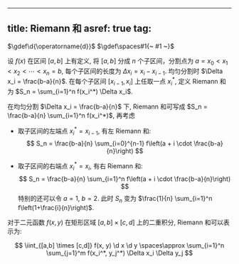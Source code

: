 
---
title: Riemann 和
asref: true
tag: [](./index.md)
---

$\gdef\d{\operatorname{d}}$
$\gdef\spaces#1{~ #1 ~}$

设 $f(x)$ 在区间 $[a, b]$ 上有定义, 将 $[a, b]$ 分成 $n$ 个子区间，分割点为 $a = x_0 < x_1 < x_2 < \cdots < x_n = b$, 每个子区间的长度为 $\Delta x_i = x_i - x_{i-1}$. 均匀分割时 $\Delta x_i = \frac{b-a}{n}$. 在每个子区间 $[x_{i-1}, x_i]$ 上任取一点 $x_i^*$, 定义 Riemann 和为 $S_n = \sum_{i=1}^n f(x_i^*) \Delta x_i$. 

在均匀分割 $\Delta x_i = \frac{b-a}{n}$ 下, Riemann 和可写成 $S_n = \frac{b-a}{n} \sum_{i=1}^n f(x_i^*)$, 再考虑

  - 取子区间的左端点 $x_i^* = x_{i-1}$, 有左 Riemann 和: 
    $$ S_n = \frac{b-a}{n} \sum_{i=0}^{n-1} f\left(a + i \cdot \frac{b-a}{n}\right) $$

  - 取子区间的右端点 $x_i^* = x_i$, 有右 Riemann 和: 
    $$ S_n = \frac{b-a}{n} \sum_{i=1}^n f\left(a + i \cdot \frac{b-a}{n}\right) $$
    特别的还可以令 $a=1$, $b=2$. 此时 $S_n$ 变为 $\frac{1}{n} \sum_{i=1}^n f\left(1+\frac{i}{n}\right)$. 

对于二元函数 $f(x,y)$ 在矩形区域 $[a,b]×[c,d]$ 上的二重积分, Riemann 和可以表示为:

$$
\iint_{[a,b] \times [c,d]} f(x, y) \d x \d y 
\spaces\approx \sum_{i=1}^n \sum_{j=1}^m f(x_i^*, y_j^*) \Delta x_i \Delta y_j
$$
